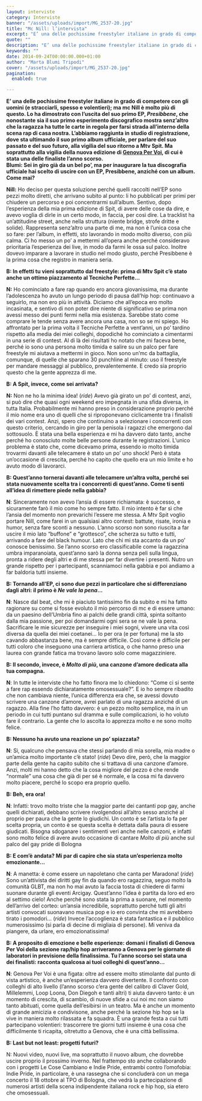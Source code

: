 ```yaml
---
layout: interviste
category: Interviste
banner: "/assets/uploads/import/MG_2537-20.jpg"
title: "Mc Nill: l’intervista"
excerpt: "E’ una delle pochissime freestyler italiane in grado di competere con gli uomini (e stracciarli, spesso e volentieri); ma mc Nill è molto più di questo. Lo ha dimostrato con l’uscita del suo primo EP, Presibbene, che nonostante sia il suo primo esperimento discografico mostra senz’altro che la ragazza ha tutte le carte in regola per…"
quote: ""
description: "E’ una delle pochissime freestyler italiane in grado di competere con gli uomini (e stracciarli, spesso e volentieri); ma mc Nill è molto più di questo. Lo ha dimostrato con l’uscita del suo primo EP, Presibbene, che nonostante sia il suo primo esperimento discografico mostra senz’altro che la ragazza ha tutte le carte in regola per…"
keywords: ""
date: 2014-09-24T00:00:00.000+01:00
author: "Marta Blumi Tripodi"
cover: "/assets/uploads/import/MG_2537-20.jpg"
pagination:
  enabled: true

---
```


[](https://hotmc.com/wp-content/uploads/2014/09/MG%5F2537-20.jpg)

**E’ una delle pochissime freestyler italiane in grado di competere con gli uomini (e stracciarli, spesso e volentieri); ma mc Nill è molto più di questo. Lo ha dimostrato con l’uscita del suo primo EP, _Presibbene_, che nonostante sia il suo primo esperimento discografico mostra senz’altro che la ragazza ha tutte le carte in regola per farsi strada all’interno della scena rap di casa nostra. L’abbiamo raggiunta in studio di registrazione, dove sta ultimando il suo primo album ufficiale, per parlare del suo passato e del suo futuro, alla vigilia del suo ritorno a Mtv Spit. Ma soprattutto alla vigilia della nuova edizione di [Genova Per Voi](https://hotmc.com/genova-per-voi-ecco-gli-11-finalisti-per-la-categoria-raphip-hop/ "http://hotmc.com/genova-per-voi-ecco-gli-11-finalisti-per-la-categoria-raphip-hop/"), di cui è stata una delle finaliste l’anno scorso.**  
**Blumi: Sei in giro già da un bel po’, ma per inaugurare la tua discografia ufficiale hai scelto di uscire con un EP, Presibbene, anziché con un album. Come mai?**

**Nill:** Ho deciso per questa soluzione perché quelli raccolti nell’EP sono pezzi molto diretti, che arrivano subito al punto: li ho pubblicati per primi per chiudere un percorso e poi concentrarmi sull’album. Sentivo, dopo l’esperienza della mia prima edizione di Spit, di avere delle cose da dire, e avevo voglia di dirle in un certo modo, in faccia, per così dire. La tracklist ha un’attitudine street, anche nella struttura (niente bridge, strofe dritte e solide). Rappresenta senz’altro una parte di me, ma non è l’unica cosa che so fare: per l’album, in effetti, sto lavorando in modo molto diverso, con più calma. Ci ho messo un po’ a mettermi all’opera anche perché consideravo prioritaria l’esperienza dei live, in modo da farmi le ossa sul palco. Inoltre dovevo imparare a lavorare in studio nel modo giusto, perché Presibbene è la prima cosa che registro in maniera seria.

**B: In effetti tu vieni soprattutto dal freestyle: prima di Mtv Spit c’è stato anche un ottimo piazzamento al Tecniche Perfette…**

**N:** Ho cominciato a fare rap quando ero ancora giovanissima, ma durante l’adolescenza ho avuto un lungo periodo di pausa dall’hip hop: continuavo a seguirlo, ma non ero più in attività. Diciamo che all’epoca ero molto incasinata, e sentivo di non poter dire niente di significativo se prima non avessi messo dei punti fermi nella mia esistenza. Sarebbe stato come comprare le tende senza avere ancora una casa, non so se mi spiego. Ho affrontato per la prima volta il Tecniche Perfette a vent’anni, un po’ tardino rispetto alla media dei miei colleghi, dopodiché ho cominciato a cimentarmi in una serie di contest. Al di là dei risultati ho notato che mi faceva bene, perché io sono una persona molto timida e salire su un palco per fare freestyle mi aiutava a mettermi in gioco. Non sono un’mc da battaglia, comunque, di quelle che sparano 30 punchline al minuto: uso il freestyle per mandare messaggi al pubblico, prevalentemente. E credo sia proprio questo che la gente apprezza di me.

**B: A Spit, invece, come sei arrivata?**

**N:** Non ne ho la minima idea! (_ride_) Avevo già girato un po’ di contest, anzi, si può dire che quasi ogni weekend ero impegnata in una sfida diversa, in tutta Italia. Probabilmente mi hanno preso in considerazione proprio perché il mio nome era uno di quelli che si riproponevano ciclicamente tra i finalisti dei vari contest. Anzi, spero che continuino a selezionare i concorrenti con questo criterio, cercando in giro per la penisola i ragazzi che emergono dal sottosuolo. È stata una bella esperienza e mi ha davvero dato tanto, anche perché ho conosciuto molte belle persone durante le registrazioni. L’unico problema è stato che, come dicevamo prima, essendo io molto timida trovarmi davanti alle telecamere è stato un po’ uno shock! Però è stata un’occasione di crescita, perché ho capito che quello era un mio limite e ho avuto modo di lavorarci.

**B: Quest’anno tornerai davanti alle telecamere un’altra volta, perché sei stata nuovamente scelta tra i concorrenti di quest’anno. Come ti senti all’idea di rimettere piede nella gabbia?**

**N**: Sinceramente non avevo l’ansia di essere richiamata: è successo, e sicuramente farò il mio come ho sempre fatto. Il mio intento è far sì che l’ansia del momento non prevarichi l’essere me stessa. A Mtv Spit voglio portare Nill, come farei in un qualsiasi altro contest: battute, risate, ironia e humor, senza fare sconti a nessuno. L’anno scorso non sono riuscita a far uscire il mio lato “buffone” e “grottesco”, che scherza su tutto e tutti, arrivando a fare del black humour. Lato che chi mi sta accanto da un po’ conosce benissimo. Se l’anno scorso ero classificabile come la ragazzina umbra imparanoiata, quest’anno sarò la donna senza peli sulla lingua, pronta a ridere degli altri e di me stessa per far divertire i presenti. Nutro un grande rispetto per i partecipanti, scanniamoci nella gabbia e poi andiamo a far baldoria tutti insieme.

**B: Tornando all’EP, ci sono due pezzi in particolare che si differenziano dagli altri: il primo è _Ne vale la pena_…**

**N**: Nasce dal beat, che mi è piaciuto tantissimo fin da subito e mi ha fatto ragionare su come si fosse evoluto il mio percorso di mc e di essere umano: da un paesino dell’Umbria fino ai palchi delle grandi città, spinta soltanto dalla mia passione, per poi domandarmi ogni sera se ne vale la pena. Sacrificare le mie sicurezze per inseguire i miei sogni, vivere una vita così diversa da quella dei miei coetanei… Io per ora (e per fortuna) me la sto cavando abbastanza bene, ma è sempre difficile. Così come è difficile per tutti coloro che inseguono una carriera artistica, o che hanno preso una laurea con grande fatica ma trovano lavoro solo come magazziniere.

**B: Il secondo, invece, è _Molto di più_, una canzone d’amore dedicata alla tua compagna.**

**N**: In tutte le interviste che ho fatto finora me lo chiedono: “Come ci si sente a fare rap essendo dichiaratamente omosessuale?”. E io ho sempre ribadito che non cambiava niente, l’unica differenza era che, se avessi dovuto scrivere una canzone d’amore, avrei parlato di una ragazza anziché di un ragazzo. Alla fine l’ho fatto davvero: è un pezzo molto semplice, ma in un periodo in cui tutti puntano sul dramma e sulle complicazioni, io ho voluto fare il contrario. La gente che lo ascolta lo apprezza molto e ne sono molto felice.

**B: Nessuno ha avuto una reazione un po’ spiazzata?**

**N**: Sì, qualcuno che pensava che stessi parlando di mia sorella, mia madre o un’amica molto importante c’è stato! (_ride_) Devo dire, però, che la maggior parte della gente ha capito subito che si trattava di una canzone d’amore. Anzi, molti mi hanno detto che la cosa migliore del pezzo è che rende “normale” una cosa che già di per sé è normale, e la cosa mi fa davvero molto piacere, perché lo scopo era proprio quello.

**B: Beh, era ora!**

**N**: Infatti: trovo molto triste che la maggior parte dei cantanti pop gay, anche quelli dichiarati, debbano scrivere rivolgendosi all’altro sesso anziché al proprio per paura che la gente lo giudichi. Un conto è se l’artista lo fa per scelta propria, un conto è se questa scelta è dettata dalla paura di essere giudicati. Bisogna sdoganare i sentimenti veri anche nelle canzoni, e infatti sono molto felice di avere avuto occasione di cantare _Molto di più_ anche sul palco del gay pride di Bologna

**B: E com’è andata? Mi par di capire che sia stata un’esperienza molto emozionante…**

**N**: A manetta: è come essere un napoletano che canta per Maradona! (_ride_) Sono un’attivista dei diritti gay fin da quando ero ragazzina, seguo molto la comunità GLBT, ma non ho mai avuto la faccia tosta di chiedere di farmi suonare durante gli eventi Arcigay. Quest’anno l’idea è partita da loro ed ero al settimo cielo! Anche perché sono stata la prima a suonare, nel momento dell’arrivo del corteo: un’ansia incredibile, soprattutto perché tutti gli altri artisti convocati suonavano musica pop e io ero convinta che mi avrebbero tirato i pomodori… (_ride_) Invece l’accoglienza è stata fantastica e il pubblico numerosissimo (si parla di decine di migliaia di persone). Mi veniva da piangere, da urlare, ero emozionatissima!

**B: A proposito di emozione e belle esperienze: domani i finalisti di Genova Per Voi della sezione rap/hip hop arriveranno a Genova per le giornate di laboratori in previsione della finalissima. Tu l’anno scorso sei stata una dei finalisti: racconta qualcosa ai tuoi colleghi di quest’anno…**

**N**: Genova Per Voi è una figata: oltre ad essere molto stimolante dal punto di vista artistico, è anche un’esperienza davvero divertente. Il confronto con colleghi di alto livello (l’anno scorso c’era gente del calibro di Claver Gold, Millelemmi, Loop Loona, Don Diegoh e tanti altri) ti aiuta davvero tanto: è un momento di crescita, di scambio, di nuove sfide a cui noi mc non siamo tanto abituati, come quella dell’esibirsi in un teatro. Ma è anche un momento di grande amicizia e condivisone, anche perché la sezione hip hop se la vive in maniera molto rilassata e fa squadra. È una grande festa a cui tutti partecipano volentieri: trascorrere tre giorni tutti insieme è una cosa che difficilmente ti ricapita, oltretutto a Genova, che è una città bellissima.

**B: Last but not least: progetti futuri?**

N: Nuovi video, nuovi live, ma soprattutto il nuovo album, che dovrebbe uscire proprio il prossimo inverno. Nel frattempo sto anche collaborando con i progetti Le Cose Cambiano e Indie Pride, entrambi contro l’omofobia: Indie Pride, in particolare, è una rassegna che si concluderà con un mega concerto il 18 ottobre al TPO di Bologna, che vedrà la partecipazione di numerosi artisti della scena indipendente italiana rock e hip hop, sia etero che omosessuali.